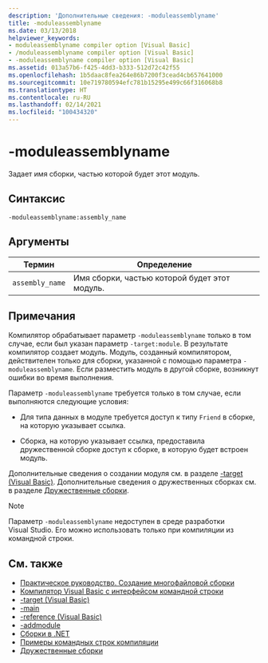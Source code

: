 ```yaml
---
description: 'Дополнительные сведения: -moduleassemblyname'
title: -moduleassemblyname
ms.date: 03/13/2018
helpviewer_keywords:
- moduleassemblyname compiler option [Visual Basic]
- /moduleassemblyname compiler option [Visual Basic]
- -moduleassemblyname compiler option [Visual Basic]
ms.assetid: 013a57b6-f425-4dd3-b333-512d72c42f55
ms.openlocfilehash: 1b5daac8fea264e86b7200f3cead4cb657641000
ms.sourcegitcommit: 10e719780594efc781b15295e499c66f316068b8
ms.translationtype: HT
ms.contentlocale: ru-RU
ms.lasthandoff: 02/14/2021
ms.locfileid: "100434320"
---
```

# <a name="-moduleassemblyname"></a>-moduleassemblyname

Задает имя сборки, частью которой будет этот модуль.  
  
## <a name="syntax"></a>Синтаксис  
  
```console  
-moduleassemblyname:assembly_name  
```  
  
## <a name="arguments"></a>Аргументы  
  
|Термин|Определение|  
|---|---|  
|`assembly_name`|Имя сборки, частью которой будет этот модуль.|  
  
## <a name="remarks"></a>Примечания  

 Компилятор обрабатывает параметр `-moduleassemblyname` только в том случае, если был указан параметр `-target:module`. В результате компилятор создает модуль. Модуль, созданный компилятором, действителен только для сборки, указанной с помощью параметра `-moduleassemblyname`. Если разместить модуль в другой сборке, возникнут ошибки во время выполнения.  
  
 Параметр `-moduleassemblyname` требуется только в том случае, если выполняются следующие условия:  
  
- Для типа данных в модуле требуется доступ к типу `Friend` в сборке, на которую указывает ссылка.  
  
- Сборка, на которую указывает ссылка, предоставила дружественной сборке доступ к сборке, в которую будет встроен модуль.  
  
 Дополнительные сведения о создании модуля см. в разделе [-target (Visual Basic)](target.md). Дополнительные сведения о дружественных сборках см. в разделе [Дружественные сборки](../../../standard/assembly/friend.md).  
  
> [!NOTE]
> Параметр `-moduleassemblyname` недоступен в среде разработки Visual Studio. Его можно использовать только при компиляции из командной строки.  
  
## <a name="see-also"></a>См. также

- [Практическое руководство. Создание многофайловой сборки](../../../framework/app-domains/build-multifile-assembly.md)
- [Компилятор Visual Basic с интерфейсом командной строки](index.md)
- [-target (Visual Basic)](target.md)
- [-main](main.md)
- [-reference (Visual Basic)](reference.md)
- [-addmodule](addmodule.md)
- [Сборки в .NET](../../../standard/assembly/index.md)
- [Примеры командных строк компиляции](sample-compilation-command-lines.md)
- [Дружественные сборки](../../../standard/assembly/friend.md)
